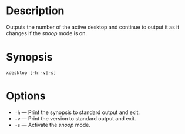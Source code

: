 # Description
Outputs the number of the active desktop and continue to output it as it changes if the *snoop* mode is on.

# Synopsis
	xdesktop [-h|-v|-s]

# Options
- `-h` — Print the synopsis to standard output and exit.
- `-v` — Print the version to standard output and exit.
- `-s` — Activate the *snoop* mode.
